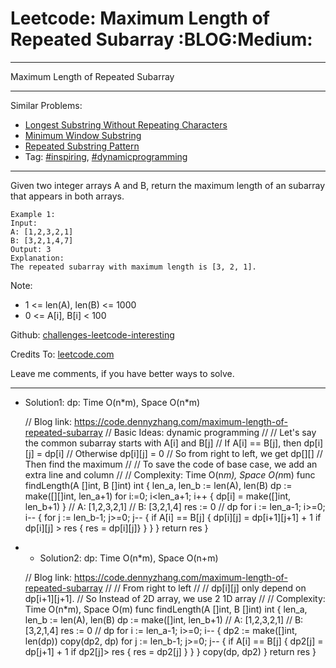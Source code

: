 # Leetcode: Maximum Length of Repeated Subarray     :BLOG:Medium:


---

Maximum Length of Repeated Subarray  

---

Similar Problems:  
-   [Longest Substring Without Repeating Characters](https://code.dennyzhang.com/longest-substring-without-repeating-characters)
-   [Minimum Window Substring](https://code.dennyzhang.com/minimum-window-substring)
-   [Repeated Substring Pattern](https://code.dennyzhang.com/repeated-substring)
-   Tag: [#inspiring](https://code.dennyzhang.com/tag/inspiring), [#dynamicprogramming](https://code.dennyzhang.com/tag/dynamicprogramming)

---

Given two integer arrays A and B, return the maximum length of an subarray that appears in both arrays.  

    Example 1:
    Input:
    A: [1,2,3,2,1]
    B: [3,2,1,4,7]
    Output: 3
    Explanation:
    The repeated subarray with maximum length is [3, 2, 1].

Note:  
-   1 <= len(A), len(B) <= 1000
-   0 <= A[i], B[i] < 100

Github: [challenges-leetcode-interesting](https://github.com/DennyZhang/challenges-leetcode-interesting/tree/master/maximum-length-of-repeated-subarray)  

Credits To: [leetcode.com](https://leetcode.com/problems/maximum-length-of-repeated-subarray/description/)  

Leave me comments, if you have better ways to solve.  

---

-   Solution1: dp: Time O(n\*m), Space O(n\*m)

    // Blog link: https://code.dennyzhang.com/maximum-length-of-repeated-subarray
    // Basic Ideas: dynamic programming
    //
    //   Let's say the common subarray starts with A[i] and B[j]
    //   If A[i] == B[j], then dp[i][j] = dp[i]
    //   Otherwise dp[i][j] = 0
    //  So from right to left, we get dp[][]
    //  Then find the maximum
    //
    // To save the code of base case, we add an extra line and column
    //
    // Complexity: Time O(n*m), Space O(n*m)
    func findLength(A []int, B []int) int {
        len_a, len_b := len(A), len(B)
        dp := make([][]int, len_a+1)
        for i:=0; i<len_a+1; i++ { dp[i] = make([]int, len_b+1) }
        // A: [1,2,3,2,1]
        // B: [3,2,1,4]
        res := 0
        // dp
        for i := len_a-1; i>=0; i-- {
            for j := len_b-1; j>=0; j-- {
                if A[i] == B[j] {
                    dp[i][j] = dp[i+1][j+1] + 1
                    if dp[i][j] > res { res = dp[i][j]}
                }
            }
        }
        return res
    }

-   - Solution2: dp: Time O(n\*m), Space O(n+m)

    // Blog link: https://code.dennyzhang.com/maximum-length-of-repeated-subarray
    //
    // From right to left
    //
    // dp[i][j] only depend on dp[i+1][j+1].
    // So Instead of 2D array, we use 2 1D array
    //
    // Complexity: Time O(n*m), Space O(m)
    func findLength(A []int, B []int) int {
        len_a, len_b := len(A), len(B)
        dp := make([]int, len_b+1)
        // A: [1,2,3,2,1]
        // B: [3,2,1,4]
        res := 0
        // dp
        for i := len_a-1; i>=0; i-- {
            dp2 := make([]int, len(dp))
            copy(dp2, dp)
            for j := len_b-1; j>=0; j-- {
                if A[i] == B[j] {
                    dp2[j] = dp[j+1] + 1
                    if dp2[j]> res { res = dp2[j] }
                }
            }
            copy(dp, dp2)
        }
        return res
    }